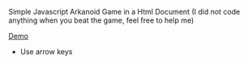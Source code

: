 Simple Javascript Arkanoid Game in a Html Document (I did not code anything when you beat the game, feel free to help me)

[Demo](https://demo.pineapple.fans/SimpleArkanoid.html)
* Use arrow keys
